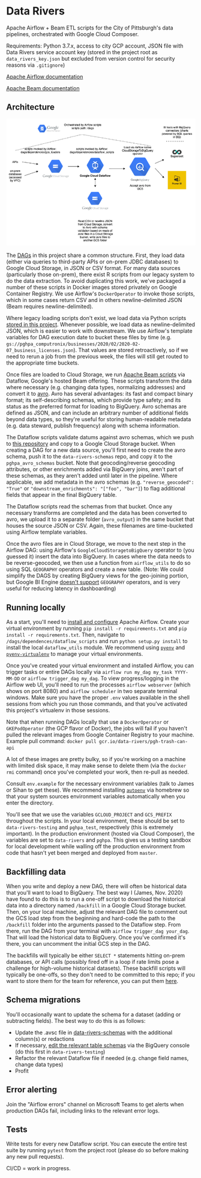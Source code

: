 # Data Rivers
Apache Airflow + Beam ETL scripts for the City of Pittsburgh's data pipelines, orchestrated with Google Cloud Composer.

Requirements: Python 3.7.x, access to city GCP account, JSON file with Data Rivers service account key (stored in the project root as `data_rivers_key.json` but excluded from version control for security reasons via `.gitignore`)

[Apache Airflow documentation](https://airflow.apache.org/docs/stable/)

[Apache Beam documentation](https://beam.apache.org/documentation/)

## Architecture

![](https://raw.githubusercontent.com/CityofPittsburgh/data-rivers/master/data_rivers_architecture.png?raw=true)

The [DAGs](https://airflow.apache.org/docs/stable/concepts.html#dags) in this project share a common structure. First, they load data (either via queries to third-party APIs or on-prem JDBC databases) to Google Cloud Storage, in JSON or CSV format. For many data sources (particularly those on-prem), there exist R scripts from our legacy system to do the data extraction. To avoid duplicating this work, we've packaged a number of these scripts in Docker images stored privately on Google Container Registry. We use Airflow's `DockerOperator` to invoke those scripts, which in some cases return CSV and in others newline-delimited JSON (Beam requires newline-delimited). 

Where legacy loading scripts don't exist, we load data via Python scripts [stored in this project](https://github.com/CityofPittsburgh/airflow_scripts/tree/master/airflow_scripts/dags/dependencies/gcs_loaders). Whenever possible, we load data as newline-delimited JSON, which is easier to work with downstream. We use Airflow's template variables for DAG execution date to bucket these files by time (e.g. `gs://pghpa_computronix/businesses/2020/02/2020-02-07_business_licenses.json`). That values are stored retroactively, so if we need to rerun a job from the previous week, the files will still get routed to the appropriate time buckets.

Once files are loaded to Cloud Storage, we run [Apache Beam scripts](https://github.com/CityofPittsburgh/airflow_scripts/tree/master/airflow_scripts/dags/dependencies/dataflow_scripts) via Dataflow, Google's hosted Beam offering. These scripts transform the data where necessary (e.g. changing data types, normalizing addresses) and convert it to [avro](https://avro.apache.org/docs/current/). Avro has several advantages: its fast and compact binary format; its self-describing schemas, which provide type safety; and its status as the preferred format for loading to BigQuery. Avro schemas are defined as JSON, and can include an arbitrary number of additional fields beyond data types, so they're useful for storing human-readable metadata (e.g. data steward, publish frequency) along with schema information. 

The Dataflow scripts validate datums against avro schemas, which we push to [this repository](https://github.com/CityofPittsburgh/data-rivers-schemas/) and copy to a Google Cloud Storage bucket. When creating a DAG for a new data source, you'll first need to create the avro schema, push it to the `data-rivers-schemas` repo, and copy it to the `pghpa_avro_schemas` bucket. Note that geocoding/reverse geocoding attributes, or other enrichments added via BigQuery joins, aren't part of these schemas, as they aren't added until later in the pipeline. Where applicable, we add metadata in the avro schemas (e.g. `"reverse_geocoded": "True"` or `"downstream_enrichments": "["foo", "bar"]`) to flag additional fields that appear in the final BigQuery table.

The Dataflow scripts read the schemas from that bucket. Once any necessary transforms are completed and the data has been converted to avro, we upload it to a separate folder (`avro_output`) in the same bucket that houses the source JSON or CSV. Again, these filenames are time-bucketed using Airflow template variables.

Once the avro files are in Cloud Storage, we move to the next step in the Airflow DAG: using Airflow's `GoogleCloudStoragetoBigQuery` operator to (you guessed it) insert the data into BigQuery. In cases where the data needs to be reverse-geocoded, we then use a function from `airflow_utils` to do so using SQL `GEOGRAPHY` operators and create a new table. (Note: We could simplify the DAGS by creating BigQuery views for the geo-joining portion, but Google BI Engine [doesn't support](https://cloud.google.com/bi-engine/docs/optimized-sql) `GEOGRAPHY` operators, and is very useful for reducing latency in dashboarding) 


## Running locally
As a start, you'll need to [install and configure](https://airflow.apache.org/docs/stable/installation.html) Apache Airflow. Create your
virtual environment by running `pip install -r requirements.txt` and `pip install -r requirements.txt`. Then,
navigate to `/dags/dependences/dataflow_scripts` and run `python setup.py install` to install the local `dataflow_utils`
module. We recommend using [`pyenv`](https://github.com/pyenv/pyenv) and [`pyenv-virtualenv`](https://github.com/pyenv/pyenv-virtualenv) to manage your virtual environments. 


Once you've created your virtual environment and installed Airflow, you can trigger tasks or entire DAGs locally via `airflow run my_dag my_task YYYY-MM-DD` or `airflow trigger_dag my_dag`. To view progress/logging in the Airflow web UI, you'll need to run the processes `airflow webserver` (which shows on port 8080) and `airflow scheduler` in two separate terminal windows. Make sure you have the proper `.env` values available in the shell sessions from which you run those commands, and that you've activated this project's virtualenv in those sessions.

Note that when running DAGs locally that use a `DockerOperator` or `GKEPodOperator` (the GCP flavor of Docker), the jobs will fail if you haven't pulled the relevant images from Google Container Registry to your machine. Example pull command: `docker pull gcr.io/data-rivers/pgh-trash-can-api`

A lot of these images are pretty bulky, so if you're working on a machine with limited disk space, it may make sense to delete them (via the `docker rmi` command) once you've completed your work, then re-pull as needed.

Consult `env.example` for the necessary environment variables (talk to James or Sihan to get these). We recommend installing [`autoenv`](https://github.com/inishchith/autoenv) via homebrew so that your system sources environment variables automatically when you enter the directory.

You'll see that we use the variables `GCLOUD_PROJECT` and `GCS_PREFIX` throughout the scripts. In your local environment, these should be set to `data-rivers-testing` and `pghpa_test`, respectively (this is extremely important). In the production environment (hosted via Cloud Composer), the variables are set to `data-rivers` and `pghpa`. This gives us a testing sandbox for local development while walling off the production environment from code that hasn't yet been merged and deployed from `master`.

## Backfilling data
When you write and deploy a new DAG, there will often be historical data that you'll want to load to BigQuery. The best way I
(James, Nov. 2020) have found to do this is to run a one-off script to download the historical data into a directory named
`/backfill` in a Google Cloud Storage bucket. Then, on your local machine, adjust the relevant DAG file to comment out the
GCS load step from the beginning and hard-code the path to the `/backfill` folder into the arguments passed to the Dataflow step.
From there, run the DAG from your terminal with `airflow trigger_dag your_dag`. That will load the historical data to BigQuery.
Once you've confirmed it's there, you can uncomment the initial GCS step in the DAG.

The backfills will typically be either `SELECT *` statements hitting on-prem databases, or API calls (possibly fired off in a loop
if rate limits pose a challenge for high-volume historical datasets). These backfill scripts will typically be one-offs,
so they don't need to be committed to this repo; if you want to store them for the team for reference, you can put them
[here](https://github.com/CityofPittsburgh/data-rivers-schemas/tree/master/scripts).

## Schema migrations
You'll occasionally want to update the schema for a dataset (adding or subtracting fields). The best way to do this is as follows:
- Update the .avsc file in [data-rivers-schemas](https://github.com/CityofPittsburgh/data-rivers-schemas) with the additional column(s) or redactions
- If necessary, [edit the relevant table schemas](https://cloud.google.com/bigquery/docs/managing-table-schemas#console) via the BigQuery console (do this first in `data-rivers-testing`)
- Refactor the relevant Dataflow file if needed (e.g. change field names, change data types)
- Profit

## Error alerting
Join the "Airflow errors" channel on Microsoft Teams to get alerts when production DAGs fail, including links to the relevant error logs.

## Tests
Write tests for every new Dataflow script. You can execute the entire test suite by running `pytest` from the project root (please do so before making any new pull requests).

CI/CD = work in progress.

